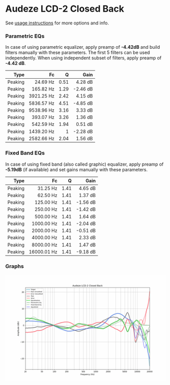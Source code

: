 # Audeze LCD-2 Closed Back
See [usage instructions](https://github.com/jaakkopasanen/AutoEq#usage) for more options and info.

### Parametric EQs
In case of using parametric equalizer, apply preamp of **-4.42dB** and build filters manually
with these parameters. The first 5 filters can be used independently.
When using independent subset of filters, apply preamp of **-4.42 dB**.

| Type    | Fc         |    Q | Gain     |
|--------:|-----------:|-----:|---------:|
| Peaking | 24.69 Hz   | 0.51 | 4.28 dB  |
| Peaking | 165.82 Hz  | 1.29 | -2.46 dB |
| Peaking | 3921.25 Hz | 2.42 | 4.15 dB  |
| Peaking | 5836.57 Hz | 4.51 | -4.85 dB |
| Peaking | 9538.96 Hz | 3.16 | 3.33 dB  |
| Peaking | 393.07 Hz  | 3.26 | 1.36 dB  |
| Peaking | 542.59 Hz  | 1.94 | 0.51 dB  |
| Peaking | 1439.20 Hz | 1    | -2.28 dB |
| Peaking | 2582.66 Hz | 2.04 | 1.56 dB  |

### Fixed Band EQs
In case of using fixed band (also called graphic) equalizer, apply preamp of **-5.19dB**
(if available) and set gains manually with these parameters.

| Type    | Fc          |    Q | Gain     |
|--------:|------------:|-----:|---------:|
| Peaking | 31.25 Hz    | 1.41 | 4.65 dB  |
| Peaking | 62.50 Hz    | 1.41 | 1.37 dB  |
| Peaking | 125.00 Hz   | 1.41 | -1.56 dB |
| Peaking | 250.00 Hz   | 1.41 | -1.42 dB |
| Peaking | 500.00 Hz   | 1.41 | 1.64 dB  |
| Peaking | 1000.00 Hz  | 1.41 | -2.04 dB |
| Peaking | 2000.00 Hz  | 1.41 | -0.51 dB |
| Peaking | 4000.00 Hz  | 1.41 | 2.33 dB  |
| Peaking | 8000.00 Hz  | 1.41 | 1.47 dB  |
| Peaking | 16000.01 Hz | 1.41 | -9.18 dB |

### Graphs
![](./Audeze%20LCD-2%20Closed%20Back.png)